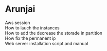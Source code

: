 # Arunjai
Aws session  
How to lauch the instances  
How to add the decrease the storade in partition  
How fix the permanent ip  
Web server installation script and manual  
